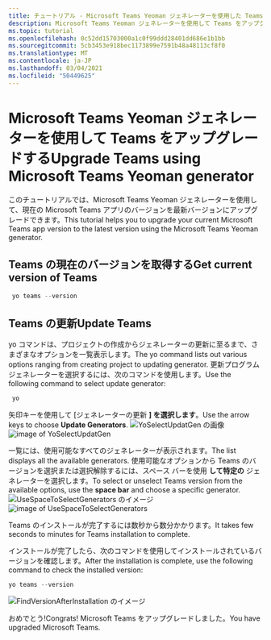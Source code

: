```yaml
---
title: チュートリアル - Microsoft Teams Yeoman ジェネレーターを使用した Teams のアップグレード
description: Microsoft Teams Yeoman ジェネレーターを使用して Teams をアップグレードする方法について説明します。
ms.topic: tutorial
ms.openlocfilehash: 0c52dd15703000a1c0f99ddd28401dd686e1b1bb
ms.sourcegitcommit: 5cb3453e918bec1173899e7591b48a48113cf8f0
ms.translationtype: MT
ms.contentlocale: ja-JP
ms.lasthandoff: 03/04/2021
ms.locfileid: "50449625"
---
```

# <a name="upgrade-teams-using-microsoft-teams-yeoman-generator"></a><span data-ttu-id="34981-103">Microsoft Teams Yeoman ジェネレーターを使用して Teams をアップグレードする</span><span class="sxs-lookup"><span data-stu-id="34981-103">Upgrade Teams using Microsoft Teams Yeoman generator</span></span>
<span data-ttu-id="34981-104">このチュートリアルでは、Microsoft Teams Yeoman ジェネレーターを使用して、現在の Microsoft Teams アプリのバージョンを最新バージョンにアップグレードできます。</span><span class="sxs-lookup"><span data-stu-id="34981-104">This tutorial helps you to upgrade your current Microsoft Teams app version to the latest version using the Microsoft Teams Yeoman generator.</span></span>

## <a name="get-current-version-of-teams"></a><span data-ttu-id="34981-105">Teams の現在のバージョンを取得する</span><span class="sxs-lookup"><span data-stu-id="34981-105">Get current version of Teams</span></span>
```PowerShell
 yo teams --version
```

## <a name="update-teams"></a><span data-ttu-id="34981-106">Teams の更新</span><span class="sxs-lookup"><span data-stu-id="34981-106">Update Teams</span></span>
<span data-ttu-id="34981-107">yo コマンドは、プロジェクトの作成からジェネレーターの更新に至るまで、さまざまなオプションを一覧表示します。</span><span class="sxs-lookup"><span data-stu-id="34981-107">The yo command lists out various options ranging from creating project to updating generator.</span></span> <span data-ttu-id="34981-108">更新プログラムジェネレーターを選択するには、次のコマンドを使用します。</span><span class="sxs-lookup"><span data-stu-id="34981-108">Use the following command to select update generator:</span></span>
```PowerShell
 yo
```

<span data-ttu-id="34981-109">矢印キーを使用して [ジェネレーターの更新 **] を選択します**。</span><span class="sxs-lookup"><span data-stu-id="34981-109">Use the arrow keys to choose **Update Generators**.</span></span>
<span data-ttu-id="34981-110">![YoSelectUpdatGen の画像](~/assets/images/Update-Teams/YoSelectUpdateGen.png)</span><span class="sxs-lookup"><span data-stu-id="34981-110">![image of YoSelectUpdatGen](~/assets/images/Update-Teams/YoSelectUpdateGen.png)</span></span>

<span data-ttu-id="34981-111">一覧には、使用可能なすべてのジェネレーターが表示されます。</span><span class="sxs-lookup"><span data-stu-id="34981-111">The list displays all the available generators.</span></span> <span data-ttu-id="34981-112">使用可能なオプションから Teams のバージョンを選択または選択解除するには、スペース バーを使用 **して特定の** ジェネレーターを選択します。</span><span class="sxs-lookup"><span data-stu-id="34981-112">To select or unselect Teams version from the available options, use the **space bar** and choose a specific generator.</span></span>
<span data-ttu-id="34981-113">![UseSpaceToSelectGenerators のイメージ](~/assets/images/Update-Teams/UseSpaceToSelectGenerators.png)</span><span class="sxs-lookup"><span data-stu-id="34981-113">![image of UseSpaceToSelectGenerators](~/assets/images/Update-Teams/UseSpaceToSelectGenerators.png)</span></span>

<span data-ttu-id="34981-114">Teams のインストールが完了するには数秒から数分かかります。</span><span class="sxs-lookup"><span data-stu-id="34981-114">It takes few seconds to minutes for Teams installation to complete.</span></span>

<span data-ttu-id="34981-115">インストールが完了したら、次のコマンドを使用してインストールされているバージョンを確認します。</span><span class="sxs-lookup"><span data-stu-id="34981-115">After the installation is complete, use the following command to check the installed version:</span></span>

```PowerShell
yo teams --version
```

![FindVersionAfterInstallation のイメージ](~/assets/images/Update-Teams/FindVersionAfterInstallation.png)

<span data-ttu-id="34981-117">おめでとう!</span><span class="sxs-lookup"><span data-stu-id="34981-117">Congrats!</span></span> <span data-ttu-id="34981-118">Microsoft Teams をアップグレードしました。</span><span class="sxs-lookup"><span data-stu-id="34981-118">You have upgraded Microsoft Teams.</span></span>


